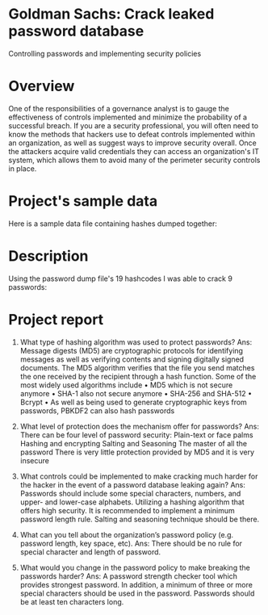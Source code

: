 # Goldman Sachs: Crack leaked password database
Controlling passwords and implementing security policies
# Overview
One of the responsibilities of a governance analyst is to gauge the effectiveness of controls implemented and minimize the probability of a successful breach. If you are a security professional, you will often need to know the methods that hackers use to defeat controls implemented within an organization, as well as suggest ways to improve security overall. Once the attackers acquire valid credentials they can access an organization's IT system, which allows them to avoid many of the perimeter security controls in place.

# Project's sample data
Here is a sample data file containing hashes dumped together: 


# Description
Using the password dump file's 19 hashcodes I was able to crack 9 passwords: 


# Project report
1) What type of hashing algorithm was used to protect passwords?
Ans: 
Message digests (MD5) are cryptographic protocols for identifying messages as well as verifying contents and signing digitally signed documents. The MD5 algorithm verifies that the file you send matches the one received by the recipient through a hash function.
Some of the most widely used algorithms include
•	MD5 which is not secure anymore
•	SHA-1 also not secure anymore
•	SHA-256 and SHA-512
•	Bcrypt
•	As well as being used to generate cryptographic keys from passwords, PBKDF2 can also hash passwords

2)	What level of protection does the mechanism offer for passwords?
Ans: 
There can be four level of password security:
Plain-text or face palms
Hashing and encrypting 
Salting and Seasoning 
The master of all the password
There is very little protection provided by MD5 and it is very insecure

3) What controls could be implemented to make cracking much harder for the hacker in the event of a password database leaking again?
Ans: 
Passwords should include some special characters, numbers, and upper- and lower-case alphabets. 
Utilizing a hashing algorithm that offers high security.
It is recommended to implement a minimum password length rule.
Salting and seasoning technique should be there.

4)	What can you tell about the organization’s password policy (e.g. password length, key space, etc).
Ans: 
There should be no rule for special character and length of password. 

5) What would you change in the password policy to make breaking the passwords harder?
Ans: 
A password strength checker tool which provides strongest password.
In addition, a minimum of three or more special characters should be used in the password.
Passwords should be at least ten characters long.



